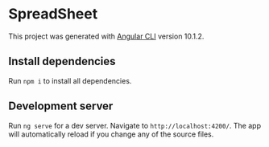 # SpreadSheet

This project was generated with [Angular CLI](https://github.com/angular/angular-cli) version 10.1.2.

## Install dependencies

Run ```npm i``` to install all dependencies.

## Development server

Run `ng serve` for a dev server. Navigate to `http://localhost:4200/`. The app will automatically reload if you change any of the source files.

